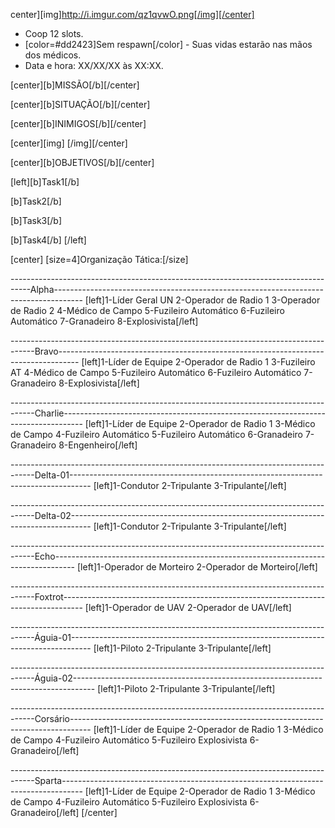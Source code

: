 center][img]http://i.imgur.com/qz1qvwO.png[/img][/center]

- Coop 12 slots.
- [color=#dd2423]Sem respawn[/color] - Suas vidas estarão nas mãos dos médicos.
- Data e hora: XX/XX/XX às XX:XX.

[center][b]MISSÃO[/b][/center]

[center][b]SITUAÇÃO[/b][/center]

[center][b]INIMIGOS[/b][/center]

[center][img] [/img][/center]


[center][b]OBJETIVOS[/b][/center]


[left][b]Task1[/b]

[b]Task2[/b]

[b]Task3[/b]

[b]Task4[/b]
[/left]

[center]
[size=4]Organização Tática:[/size]

-----------------------------------------------------------------------------------Alpha-------------------------------------------------------------------------------------
[left]1-Líder Geral UN
2-Operador de Radio 1
3-Operador de Radio 2
4-Médico de Campo
5-Fuzileiro Automático
6-Fuzileiro Automático
7-Granadeiro
8-Explosivista[/left]

------------------------------------------------------------------------------------Bravo-----------------------------------------------------------------------------------
[left]1-Líder de Equipe
2-Operador de Radio 1
3-Fuzileiro AT
4-Médico de Campo
5-Fuzileiro Automático
6-Fuzileiro Automático
7-Granadeiro
8-Explosivista[/left]

------------------------------------------------------------------------------------Charlie-----------------------------------------------------------------------------------
[left]1-Líder de Equipe
2-Operador de Radio 1
3-Médico de Campo
4-Fuzileiro Automático
5-Fuzileiro Automático
6-Granadeiro
7-Granadeiro
8-Engenheiro[/left]

------------------------------------------------------------------------------------Delta-01-----------------------------------------------------------------------------------
[left]1-Condutor
2-Tripulante
3-Tripulante[/left]

------------------------------------------------------------------------------------Delta-02-----------------------------------------------------------------------------------
[left]1-Condutor
2-Tripulante
3-Tripulante[/left]

------------------------------------------------------------------------------------Echo-----------------------------------------------------------------------------------
[left]1-Operador de Morteiro
2-Operador de Morteiro[/left]

------------------------------------------------------------------------------------Foxtrot-----------------------------------------------------------------------------------
[left]1-Operador de UAV
2-Operador de UAV[/left]

------------------------------------------------------------------------------------Águia-01-----------------------------------------------------------------------------------
[left]1-Piloto
2-Tripulante
3-Tripulante[/left]

------------------------------------------------------------------------------------Águia-02-----------------------------------------------------------------------------------
[left]1-Piloto
2-Tripulante
3-Tripulante[/left]

------------------------------------------------------------------------------------Corsário-----------------------------------------------------------------------------------
[left]1-Líder de Equipe
2-Operador de Radio 1
3-Médico de Campo
4-Fuzileiro Automático
5-Fuzileiro Explosivista
6-Granadeiro[/left]

------------------------------------------------------------------------------------Sparta-----------------------------------------------------------------------------------
[left]1-Líder de Equipe
2-Operador de Radio 1
3-Médico de Campo
4-Fuzileiro Automático
5-Fuzileiro Explosivista
6-Granadeiro[/left]
[/center]
